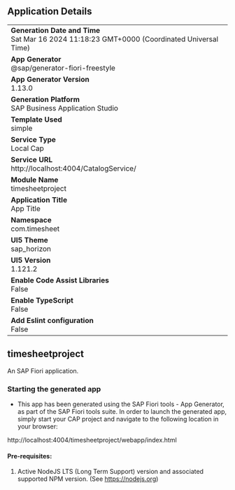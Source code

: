 ## Application Details
|               |
| ------------- |
|**Generation Date and Time**<br>Sat Mar 16 2024 11:18:23 GMT+0000 (Coordinated Universal Time)|
|**App Generator**<br>@sap/generator-fiori-freestyle|
|**App Generator Version**<br>1.13.0|
|**Generation Platform**<br>SAP Business Application Studio|
|**Template Used**<br>simple|
|**Service Type**<br>Local Cap|
|**Service URL**<br>http://localhost:4004/CatalogService/
|**Module Name**<br>timesheetproject|
|**Application Title**<br>App Title|
|**Namespace**<br>com.timesheet|
|**UI5 Theme**<br>sap_horizon|
|**UI5 Version**<br>1.121.2|
|**Enable Code Assist Libraries**<br>False|
|**Enable TypeScript**<br>False|
|**Add Eslint configuration**<br>False|

## timesheetproject

An SAP Fiori application.

### Starting the generated app

-   This app has been generated using the SAP Fiori tools - App Generator, as part of the SAP Fiori tools suite.  In order to launch the generated app, simply start your CAP project and navigate to the following location in your browser:

http://localhost:4004/timesheetproject/webapp/index.html

#### Pre-requisites:

1. Active NodeJS LTS (Long Term Support) version and associated supported NPM version.  (See https://nodejs.org)


